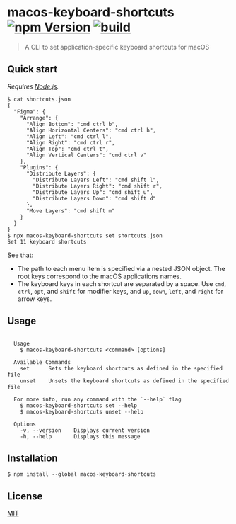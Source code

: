 # macos-keyboard-shortcuts [![npm Version](https://img.shields.io/npm/v/macos-keyboard-shortcuts?cacheSeconds=1800)](https://www.npmjs.org/package/macos-keyboard-shortcuts) [![build](https://github.com/yuanqing/macos-keyboard-shortcuts/workflows/build/badge.svg)](https://github.com/yuanqing/macos-keyboard-shortcuts/actions?query=workflow%3Abuild)

> A CLI to set application-specific keyboard shortcuts for macOS

## Quick start

*Requires [Node.js](https://nodejs.org/).*

```
$ cat shortcuts.json
{
  "Figma": {
    "Arrange": {
      "Align Bottom": "cmd ctrl b",
      "Align Horizontal Centers": "cmd ctrl h",
      "Align Left": "cmd ctrl l",
      "Align Right": "cmd ctrl r",
      "Align Top": "cmd ctrl t",
      "Align Vertical Centers": "cmd ctrl v"
    },
    "Plugins": {
      "Distribute Layers": {
        "Distribute Layers Left": "cmd shift l",
        "Distribute Layers Right": "cmd shift r",
        "Distribute Layers Up": "cmd shift u",
        "Distribute Layers Down": "cmd shift d"
      },
      "Move Layers": "cmd shift m"
    }
  }
}
$ npx macos-keyboard-shortcuts set shortcuts.json
Set 11 keyboard shortcuts
```

See that:

- The path to each menu item is specified via a nested JSON object. The root keys correspond to the macOS applications names.
- The keyboard keys in each shortcut are separated by a space. Use `cmd`, `ctrl`, `opt`, and `shift` for modifier keys, and `up`, `down`, `left`, and `right` for arrow keys.

## Usage

<!-- ``` markdown-interpolate: node src/cli.js --help -->
```

  Usage
    $ macos-keyboard-shortcuts <command> [options]

  Available Commands
    set      Sets the keyboard shortcuts as defined in the specified file
    unset    Unsets the keyboard shortcuts as defined in the specified file

  For more info, run any command with the `--help` flag
    $ macos-keyboard-shortcuts set --help
    $ macos-keyboard-shortcuts unset --help

  Options
    -v, --version    Displays current version
    -h, --help       Displays this message

```
<!-- ``` end -->

## Installation

```
$ npm install --global macos-keyboard-shortcuts
```

## License

[MIT](/LICENSE.md)
